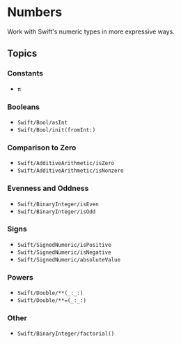 # Numbers

Work with Swift's numeric types in more expressive ways.

## Topics

### Constants

 - ``π``

### Booleans

 - ``Swift/Bool/asInt``
 - ``Swift/Bool/init(fromInt:)``

### Comparison to Zero

 - ``Swift/AdditiveArithmetic/isZero``
 - ``Swift/AdditiveArithmetic/isNonzero``

### Evenness and Oddness

 - ``Swift/BinaryInteger/isEven``
 - ``Swift/BinaryInteger/isOdd``

### Signs

 - ``Swift/SignedNumeric/isPositive``
 - ``Swift/SignedNumeric/isNegative``
 - ``Swift/SignedNumeric/absoluteValue``

### Powers

 - ``Swift/Double/**(_:_:)``
 - ``Swift/Double/**=(_:_:)``

### Other

 - ``Swift/BinaryInteger/factorial()``
